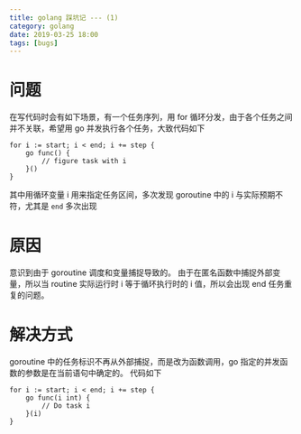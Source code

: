 ```yaml
---
title: golang 踩坑记 --- (1)
category: golang
date: 2019-03-25 18:00
tags: [bugs]
---
```


# 问题

在写代码时会有如下场景，有一个任务序列，用 for 循环分发，由于各个任务之间并不关联，希望用 go 并发执行各个任务，大致代码如下

```golang
for i := start; i < end; i += step {
    go func() {
        // figure task with i
    }()
}
```

其中用循环变量 i 用来指定任务区间，多次发现 goroutine 中的 i 与实际预期不符，尤其是 `end` 多次出现

# 原因

意识到由于 goroutine 调度和变量捕捉导致的。
由于在匿名函数中捕捉外部变量，所以当 routine 实际运行时 i 等于循环执行时的 i 值，所以会出现 end 任务重复的问题。

# 解决方式

goroutine 中的任务标识不再从外部捕捉，而是改为函数调用，go 指定的并发函数的参数是在当前语句中确定的。
代码如下

```golang
for i := start; i < end; i += step {
    go func(i int) {
        // Do task i
    }(i)
}
```